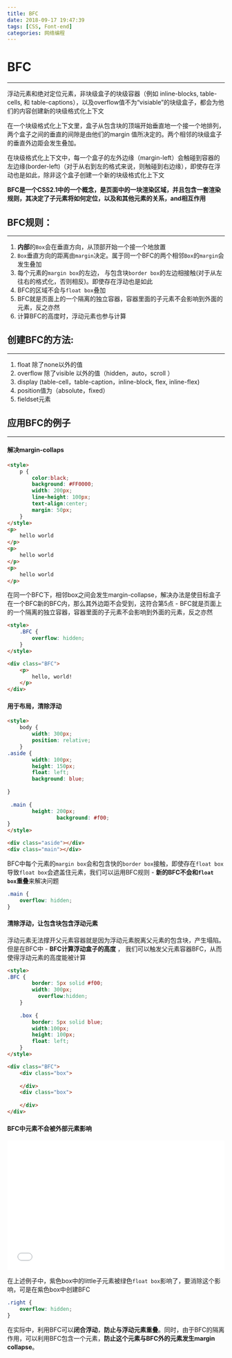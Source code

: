 ```yaml
---
title: BFC
date: 2018-09-17 19:47:39
tags: [CSS, Font-end]
categories: 网络编程
---
```

# BFC

---

浮动元素和绝对定位元素，非块级盒子的块级容器（例如 inline-blocks, table-cells, 和 table-captions），以及overflow值不为“visiable”的块级盒子，都会为他们的内容创建新的块级格式化上下文

在一个块级格式化上下文里，盒子从包含块的顶端开始垂直地一个接一个地排列，两个盒子之间的垂直的间隙是由他们的margin 值所决定的。两个相邻的块级盒子的垂直外边距会发生叠加。

在块级格式化上下文中，每一个盒子的左外边缘（margin-left）会触碰到容器的左边缘(border-left)（对于从右到左的格式来说，则触碰到右边缘），即使存在浮动也是如此，除非这个盒子创建一个新的块级格式化上下文



**BFC是一个CSS2.1中的一个概念，是页面中的一块渲染区域，并且包含一套渲染规则，其决定了子元素将如何定位，以及和其他元素的关系，and相互作用**

## BFC规则：

---

1. **内部**的`Box`会在垂直方向，从顶部开始一个接一个地放置
2. `Box`垂直方向的距离由`margin`决定。属于同一个BFC的两个相邻`Box`的`margin`会发生叠加
3. 每个元素的`margin box`的左边， 与包含块`border box`的左边相接触(对于从左往右的格式化，否则相反)。即使存在浮动也是如此
4. BFC的区域不会与`float box`叠加
5. BFC就是页面上的一个隔离的独立容器，容器里面的子元素不会影响到外面的元素，反之亦然
6. 计算BFC的高度时，浮动元素也参与计算

## 创建BFC的方法:

---

1. float 除了none以外的值
2. overflow 除了visible 以外的值（hidden，auto，scroll ）
3. display (table-cell，table-caption，inline-block, flex, inline-flex)
4. position值为（absolute，fixed）
5. fieldset元素



## 应用BFC的例子

---

#### 解决margin-collaps

```html
<style>
    p {
        color:black;
        background: #FF0000;
        width: 200px;
        line-height: 100px;
        text-align:center;
        margin: 50px;
    }
</style>
<p>
    hello world
</p>
<p>
    hello world
</p>
<p>
    hello world
</p>
```

在同一个BFC下，相邻box之间会发生margin-collapse，解决办法是使目标盒子在一个BFC新的BFC内，那么其外边距不会受到，这符合第5点 - BFC就是页面上的一个隔离的独立容器，容器里面的子元素不会影响到外面的元素，反之亦然

```html
<style>
    .BFC {
        overflow: hidden;
    }
</style>

<div class="BFC">
    <p>
        hello, world!
    </p>
</div>
```



#### 用于布局，清除浮动

```html
<style>
    body {
        width: 300px;
        position: relative;
    }
.aside {
        width: 100px;
        height: 150px;
        float: left;
        background: blue;
     
}
     
 .main {
        height: 200px;
                background: #f00;
}
</style>

<div class="aside"></div>
<div class="main"></div>

```

BFC中每个元素的`margin box`会和包含快的`border box`接触，即使存在`float box` 导致`float box`会遮盖住元素，我们可以运用BFC规则 - **新的BFC不会和`float box`重叠**来解决问题

```css
.main {
    overflow: hidden;
}
```



#### 清除浮动，让包含块包含浮动元素

浮动元素无法撑开父元素容器就是因为浮动元素脱离父元素的包含块，产生塌陷。但是在BFC中 - **BFC计算浮动盒子的高度** ， 我们可以触发父元素容器BFC，从而使得浮动元素的高度能被计算

```html
<style>
.BFC {
        border: 5px solid #f00;
        width: 300px;
          overflow:hidden;
    }
 
    .box {
        border: 5px solid blue;
        width:100px;
        height: 100px;
        float: left;
    }
</style>

<div class="BFC">
    <div class="box">
         
    </div>
    <div class="box">
         
    </div>
</div>

```



#### BFC中元素不会被外部元素影响

<iframe width="100%" height="300" src="//jsrun.net/8khKp/embedded/html,css,result/light/" allowfullscreen="allowfullscreen" frameborder="0"></iframe>

在上述例子中，紫色box中的little子元素被绿色`float box`影响了，要消除这个影响，可是在紫色box中创建BFC

```css
.right {
    overflow: hidden;
}
```





在实际中，利用BFC可以**闭合浮动**，**防止与浮动元素重叠**。同时，由于BFC的隔离作用，可以利用BFC包含一个元素，**防止这个元素与BFC外的元素发生margin collapse**。
